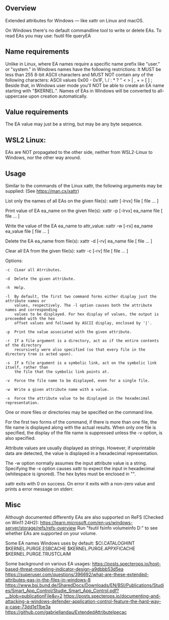 Overview
--------
Extended attributes for Windows — like xattr on Linux and macOS.

On Windows there's no default commandline tool to write or delete EAs.
To read EAs you may use: fsutil file queryEA <path>

Name requirements
-----------------
Unlike in Linux, where EA names require a specific name prefix like "user." or "system." in Windows names have the following restrictions:
It MUST be less than 255 8-bit ASCII characters and MUST NOT contain any of the following characters:
ASCII values 0x00 - 0x1F, \ / : * ? " < > | , + = [ ] ;
Beside that, in Windows user mode you'll NOT be able to create an EA name starting with "$KERNEL.".
Names of EAs in Windows will be converted to all-uppercase upon creation automatically.

Value requirements
------------------
The EA value may just be a string, but may be any byte sequence.

WSL2 Linux:
-----------
EAs are NOT propagated to the other side, neither from WSL2-Linux to Windows, nor the other way around.

Usage
-----
Similar to the commands of the Linux xattr, the following arguments may be supplied:
(See https://man.cx/xattr)

List only the names of all EAs on the given file(s):
xattr [-lrvx] file [ file ... ]

Print value of EA ea_name on the given file(s):
xattr -p [-lrvx] ea_name file [ file ... ]

Write the value of the EA ea_name to attr_value:
xattr -w [-rx] ea_name ea_value file [ file ... ]

Delete the EA ea_name from file(s):
xattr -d [-rv] ea_name file [ file ... ]

Clear all EA from the given file(s):
xattr -c [-rv] file [ file ... ]

Options:

    -c  CLear all Atrributes.

    -d  Delete the given attribute.

    -h  Help.

    -l  By default, the first two command forms either display just the attribute names or
        values, respectively. The -l option causes both the attribute names and corresponding
        values to be displayed. For hex display of values, the output is preceeded with the hex
        offset values and followed by ASCII display, enclosed by '|'.

    -p  Print the value associated with the given attribute.

    -r  If a file argument is a directory, act as if the entire contents of the directory
        recursively were also specified (so that every file in the directory tree is acted upon).

    -s  If a file argument is a symbolic link, act on the symbolic link itself, rather than
        the file that the symbolic link points at.

    -v  Force the file name to be displayed, even for a single file.

    -w  Write a given attribute name with a value.

    -x  Force the attribute value to be displayed in the hexadecimal representation.

One or more files or directories may be specified on the command line.

For the first two forms of the command, if there is more than one file, 
the file name is displayed along with the actual results. 
When only one file is specified, the display of the file name is suppressed unless the -v option, is also specified.

Attribute values are usually displayed as strings. However, if unprintable data are detected, the value is displayed in a hexadecimal representation.

The -w option normally assumes the input attribute value is a string. 
Specifying the -x option causes xattr to expect the input in hexadecimal (whitespace is ignored). 
The hex bytes must be enclosed in "".

xattr exits with 0 on success.
On error it exits with a non-zero value and prints a error message on stderr.

Misc
----
Although documented differently EAs are also supported on ReFS (Checked on Win11 24H2):
https://learn.microsoft.com/en-us/windows-server/storage/refs/refs-overview
Run "fsutil fsinfo volumeinfo D:" to see whether EAs are supported on your volume.

Some EA names Windows uses by default:
$CI.CATALOGHINT
$KERNEL.PURGE.ESBCACHE
$KERNEL.PURGE.APPXFICACHE
$KERNEL.PURGE.TRUSTCLAIM

Some background on various EA usages:
https://posts.specterops.io/host-based-threat-modeling-indicator-design-a9dbbb53d5ea
https://superuser.com/questions/396692/what-are-these-extended-attributes-eas-in-the-files-in-windows-8
https://www.bsi.bund.de/SharedDocs/Downloads/EN/BSI/Publications/Studies/Smart_App_Control/Studie_Smart_App_Control.pdf?__blob=publicationFile&v=2
https://posts.specterops.io/documenting-and-attacking-a-windows-defender-application-control-feature-the-hard-way-a-case-73dd1e11be3a
https://github.com/gabriellandau/ExtendedAttributeIpecac

